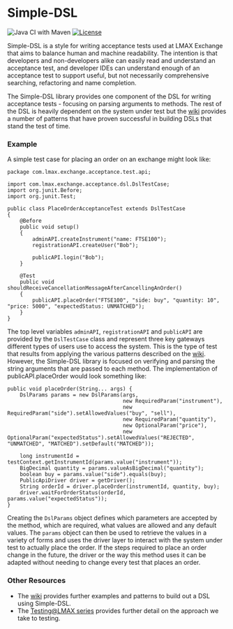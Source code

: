 Simple-DSL
==========

![Java CI with Maven](https://github.com/LMAX-Exchange/Simple-DSL/workflows/Java%20CI%20with%20Maven/badge.svg)
[![License](https://img.shields.io/github/license/LMAX-Exchange/Simple-DSL)](https://github.com/LMAX-Exchange/Simple-DSL/blob/master/LICENCE.txt)


Simple-DSL is a style for writing acceptance tests used at LMAX Exchange that aims to balance human and machine readability. The intention is that developers and non-developers alike can easily read
and understand an acceptance test, and developer IDEs can understand enough of an acceptance test to support useful, but not necessarily comprehensive searching, refactoring and name completion.

The Simple-DSL library provides one component of the DSL for writing acceptance tests - focusing on parsing arguments to methods. The rest of the DSL is heavily
dependent on the system under test but the [wiki](https://github.com/LMAX-Exchange/Simple-DSL/wiki) provides a number of patterns that have proven successful in
building DSLs that stand the test of time.


### Example

A simple test case for placing an order on an exchange might look like:

    package com.lmax.exchange.acceptance.test.api;

    import com.lmax.exchange.acceptance.dsl.DslTestCase;
    import org.junit.Before;
    import org.junit.Test;

    public class PlaceOrderAcceptanceTest extends DslTestCase
    {
        @Before
        public void setup()
        {
            adminAPI.createInstrument("name: FTSE100");
            registrationAPI.createUser("Bob");

            publicAPI.login("Bob");
        }

        @Test
        public void shouldReceiveCancellationMessageAfterCancellingAnOrder()
        {
            publicAPI.placeOrder("FTSE100", "side: buy", "quantity: 10", "price: 5000", "expectedStatus: UNMATCHED");
        }
    }

The top level variables <code>adminAPI</code>, <code>registrationAPI</code> and <code>publicAPI</code> are provided by the <code>DslTestCase</code> class and represent three key gateways different
types of users use to access the system. This is the type of test that results from applying the various patterns described on the [wiki](https://github.com/LMAX-Exchange/Simple-DSL/wiki). However,
the Simple-DSL library is focused on verifying and parsing the string arguments that are passed to each method. The implementation of publicAPI.placeOrder would look something like:

    public void placeOrder(String... args) {
        DslParams params = new DslParams(args,
                                         new RequiredParam("instrument"),
                                         new RequiredParam("side").setAllowedValues("buy", "sell"),
                                         new RequiredParam("quantity"),
                                         new OptionalParam("price"),
                                         new OptionalParam("expectedStatus").setAllowedValues("REJECTED", "UNMATCHED", "MATCHED").setDefault("MATCHED"));

        long instrumentId = testContext.getInstrumentId(params.value("instrument"));
        BigDecimal quantity = params.valueAsBigDecimal("quantity");
        boolean buy = params.value("side").equals(buy);
        PublicApiDriver driver = getDriver();
        String orderId = driver.placeOrder(instrumentId, quantity, buy);
        driver.waitForOrderStatus(orderId, params.value("expectedStatus"));
    }

Creating the <code>DslParams</code> object defines which parameters are accepted by the method, which are required, what values are allowed and any default values. The <code>params</code> object
can then be used to retrieve the values in a variety of forms and uses the driver layer to interact with the system under test to actually place the order. If the steps required to place an order
change in the future, the driver or the way this method uses it can be adapted without needing to change every test that places an order.

### Other Resources

 * The [wiki](https://github.com/LMAX-Exchange/Simple-DSL/wiki) provides further examples and patterns to build out a DSL using Simple-DSL.
 * The [Testing@LMAX series](https://www.symphonious.net/testing-at-lmax/) provides further detail on the approach we take to testing.
